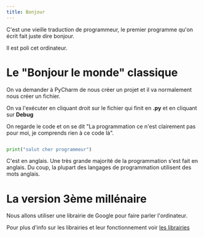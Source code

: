 ```yaml
---
title: Bonjour
---
```


C'est une vieille traduction de programmeur, le premier programme qu'on écrit fait juste dire bonjour.

Il est poli cet ordinateur.

# Le "Bonjour le monde" classique

On va demander à PyCharm de nous créer un projet et il va normalement nous créer un fichier.

On va l'exécuter en cliquant droit sur le fichier qui finit en **.py** et en cliquant sur **Debug**

On regarde le code et on se dit "La programmation ce n'est clairement pas pour moi, je comprends rien à ce code là".

```python

print("salut cher programmeur")

```

C'est en anglais. Une très grande majorité de la programmation s'est fait en anglais. Du coup, la plupart des 
langages de programmation utilisent des mots anglais.

# La version 3ème millénaire

Nous allons utiliser une librairie de Google pour faire parler l'ordinateur. 

Pour plus d'info sur les librairies et leur fonctionnement voir [les librairies](librairie)

```python

```
